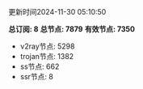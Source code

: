 更新时间2024-11-30 05:10:50

**总订阅: 8**
**总节点: 7879**
**有效节点: 7350**
- v2ray节点: 5298
- trojan节点: 1382
- ss节点: 662
- ssr节点: 8
